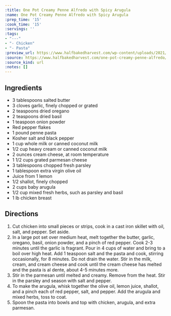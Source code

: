 ```yaml
---
:title: One Pot Creamy Penne Alfredo with Spicy Arugula
:name: One Pot Creamy Penne Alfredo with Spicy Arugula
:prep_time: '15'
:cook_time: '15'
:servings: ''
:tags:
- "---"
- "- Chicken"
- "- Pasta"
:preview_url: https://www.halfbakedharvest.com/wp-content/uploads/2021/04/One-Pot-Creamy-Penne-Alfredo-with-Spicy-Arugula-1-500x500.jpg
:source: https://www.halfbakedharvest.com/one-pot-creamy-penne-alfredo/
:source_kind: url
:notes: []
---
```


## Ingredients
- 3 tablespoons salted butter
- 3 cloves garlic, finely chopped or grated
- 2 teaspoons dried oregano
- 2 teaspoons dried basil
- 1 teaspoon onion powder
- Red pepper flakes
- 1 pound penne pasta
- Kosher salt and black pepper
- 1 cup whole milk or canned coconut milk
- 1/2 cup heavy cream or canned coconut milk
- 2 ounces cream cheese, at room temperature
- 1 1/2 cups grated parmesan cheese
- 3 tablespoons chopped fresh parsley
- 1 tablespoon extra virgin olive oil
- Juice from 1 lemon
- 1/2  shallot, finely chopped
- 2 cups baby arugula
- 1/2 cup mixed fresh herbs, such as parsley and basil
- 1 lb chicken breast


## Directions
1. Cut chicken into small pieces or strips, cook in a cast iron skillet with oil, salt, and pepper. Set aside.
2. In a large pot set over medium heat, melt together the butter, garlic, oregano, basil, onion powder, and a pinch of red pepper. Cook 2-3 minutes until the garlic is fragrant. Pour in 4 cups of water and bring to a boil over high heat. Add 1 teaspoon salt and the pasta and cook, stirring occasionally, for 8 minutes. Do not drain the water. Stir in the milk, cream, and cream cheese and cook until the cream cheese has melted and the pasta is al dente, about 4-5 minutes more.
3. Stir in the parmesan until melted and creamy. Remove from the heat. Stir in the parsley and season with salt and pepper.
4. To make the arugula, whisk together the olive oil, lemon juice, shallot, and a pinch each of red pepper, salt, and pepper. Add the arugula and mixed herbs, toss to coat.
5. Spoon the pasta into bowls and top with chicken, arugula, and extra parmesan.
